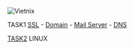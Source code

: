 ![Vietnix](https://github.com/Phuong-Duy/Vietnix/assets/165816783/27cdb7c4-3d30-4c6c-a120-8a40eaa64125)

TASK1
[SSL](https://github.com/Phuong-Duy/Vietnix/blob/c147f41f9fea0cb81e7ad4eb8690f53203aa90e2/Linux/Task%202%203038ab47edba4909bc074d420e0e54a2.md) - [Domain](https://github.com/Phuong-Duy/Vietnix/blob/main/SSL-Domain-MailServer-DNS/VietNix%20-%20Training%20f39e3cc759774d00872cd0ec16695752.md#domain-l%C3%A0-g%C3%AC-) - [Mail Server](https://github.com/Phuong-Duy/Vietnix/blob/main/SSL-Domain-MailServer-DNS/VietNix%20-%20Training%20f39e3cc759774d00872cd0ec16695752.md#mail-server) - [DNS](https://github.com/Phuong-Duy/Vietnix/blob/main/SSL-Domain-MailServer-DNS/VietNix%20-%20Training%20f39e3cc759774d00872cd0ec16695752.md#dns-l%C3%A0-g%C3%AC-)


[TASK2](https://github.com/Phuong-Duy/Vietnix/blob/c147f41f9fea0cb81e7ad4eb8690f53203aa90e2/Linux/Task%202%203038ab47edba4909bc074d420e0e54a2.md)    LINUX
